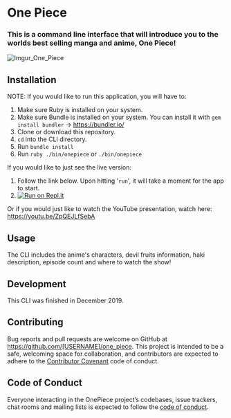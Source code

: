 # One Piece
### This is a command line interface that will introduce you to the worlds best selling manga and anime, One Piece!
![Imgur_One_Piece](https://i.imgur.com/njfm5wA.jpg)

## Installation
NOTE: If you would like to run this application, you will have to:

1. Make sure Ruby is installed on your system.
2. Make sure Bundle is installed on your system. You can install it with `gem install bundler` -> https://bundler.io/
2. Clone or download this repository. 
3. `cd` into the CLI directory.
4. Run `bundle install`
5. Run `ruby ./bin/onepiece` or `./bin/onepiece`

If you would like to just see the live version: 
1. Follow the link below. Upon hitting '`run`', it will take a moment for the app to start.
2. [![Run on Repl.it](https://repl.it/badge/github/GoodGuyGuf/One_Piece)](https://repl.it/github/GoodGuyGuf/One_Piece)

Or if you would just like to watch the YouTube presentation, watch here: https://youtu.be/ZpQEJLfSebA
<!-- Add this line to your application's Gemfile:

```ruby
gem 'one_piece'
```

And then execute:

    $ bundle

Or install it yourself as:

    $ gem install one_piece -->

## Usage

The CLI includes the anime's characters, devil fruits information, haki description, episode count and where to watch the show!

## Development
This CLI was finished in December 2019.
<!-- After checking out the repo, run `bin/setup` to install dependencies. You can also run `bin/console` for an interactive prompt that will allow you to experiment.

To install this gem onto your local machine, run `bundle exec rake install`. To release a new version, update the version number in `version.rb`, and then run `bundle exec rake release`, which will create a git tag for the version, push git commits and tags, and push the `.gem` file to [rubygems.org](https://rubygems.org). -->

## Contributing

Bug reports and pull requests are welcome on GitHub at https://github.com/[USERNAME]/one_piece. This project is intended to be a safe, welcoming space for collaboration, and contributors are expected to adhere to the [Contributor Covenant](http://contributor-covenant.org) code of conduct.

## Code of Conduct

Everyone interacting in the OnePiece project’s codebases, issue trackers, chat rooms and mailing lists is expected to follow the [code of conduct](https://github.com/[USERNAME]/one_piece/blob/master/CODE_OF_CONDUCT.md).
